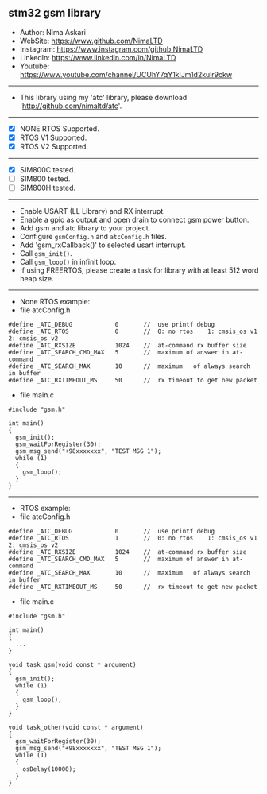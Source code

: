 ## stm32 gsm library
*	Author:     Nima Askari
*	WebSite:    https://www.github.com/NimaLTD
*	Instagram:  https://www.instagram.com/github.NimaLTD
*	LinkedIn:   https://www.linkedin.com/in/NimaLTD
*	Youtube:    https://www.youtube.com/channel/UCUhY7qY1klJm1d2kulr9ckw 
--------------------------------------------------------------------------------
* This library using my 'atc' library, please download 'http://github.com/nimaltd/atc'.
--------------------------------------------------------------------------------
* [x] NONE RTOS Supported.
* [x] RTOS V1 Supported.
* [x] RTOS V2 Supported.
--------------------------------------------------------------------------------
* [x] SIM800C tested.
* [ ] SIM800 tested.
* [ ] SIM800H tested.
--------------------------------------------------------------------------------   
* Enable USART (LL Library) and RX interrupt.
* Enable a gpio as output and open drain to connect gsm power button.
* Add gsm and atc library to your project.
* Configure `gsmConfig.h` and `atcConfig.h` files.
* Add 'gsm_rxCallback()' to selected usart interrupt.
* Call `gsm_init()`.
* Call `gsm_loop()` in infinit loop.
* If using FREERTOS, please create a task for library with at least 512 word heap size.
--------------------------------------------------------------------------------
* None RTOS example:
* file atcConfig.h
``` 
#define	_ATC_DEBUG            0       //  use printf debug
#define	_ATC_RTOS             0       //  0: no rtos    1: cmsis_os v1    2: cmsis_os v2
#define	_ATC_RXSIZE           1024    //  at-command rx buffer size
#define	_ATC_SEARCH_CMD_MAX   5       //  maximum of answer in at-command
#define	_ATC_SEARCH_MAX       10      //  maximum	of always search in buffer
#define	_ATC_RXTIMEOUT_MS     50      //  rx timeout to get new packet
```
* file main.c   
```
#include "gsm.h"

int main()
{
  gsm_init();
  gsm_waitForRegister(30);
  gsm_msg_send("+98xxxxxxx", "TEST MSG 1");
  while (1)
  {
    gsm_loop();
  }  
}
```
--------------------------------------------------------------------------------
* RTOS example:
* file atcConfig.h
```
#define	_ATC_DEBUG            0       //  use printf debug
#define	_ATC_RTOS             1       //  0: no rtos    1: cmsis_os v1    2: cmsis_os v2
#define	_ATC_RXSIZE           1024    //  at-command rx buffer size
#define	_ATC_SEARCH_CMD_MAX   5       //  maximum of answer in at-command
#define	_ATC_SEARCH_MAX       10      //  maximum	of always search in buffer
#define	_ATC_RXTIMEOUT_MS     50      //  rx timeout to get new packet
```
* file main.c   
```
#include "gsm.h"

int main()
{
  ...  
}

void task_gsm(void const * argument)
{
  gsm_init();
  while (1)
  {
    gsm_loop();
  }
}

void task_other(void const * argument)
{
  gsm_waitForRegister(30);
  gsm_msg_send("+98xxxxxxx", "TEST MSG 1");
  while (1)
  {    
    osDelay(10000);
  }
}


```



